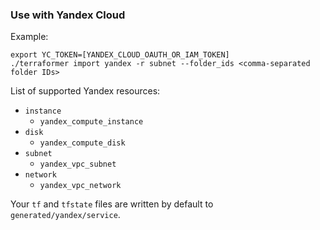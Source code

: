 ### Use with Yandex Cloud

Example:

```
export YC_TOKEN=[YANDEX_CLOUD_OAUTH_OR_IAM_TOKEN]
./terraformer import yandex -r subnet --folder_ids <comma-separated folder IDs>
```

List of supported Yandex resources:

- `instance`
  - `yandex_compute_instance`
- `disk`
  - `yandex_compute_disk`
- `subnet`
  - `yandex_vpc_subnet`
- `network`
  - `yandex_vpc_network`

Your `tf` and `tfstate` files are written by default to
`generated/yandex/service`.
